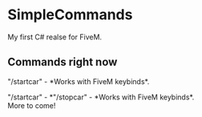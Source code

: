 # SimpleCommands
My first C# realse for FiveM.

## **Commands right now**

<p>"/startcar" - *Works with FiveM keybinds*.<br>
   <p>"/startcar" - *"/stopcar" - *Works with FiveM keybinds*.<br>
  </td>
</tr>
More to come!

